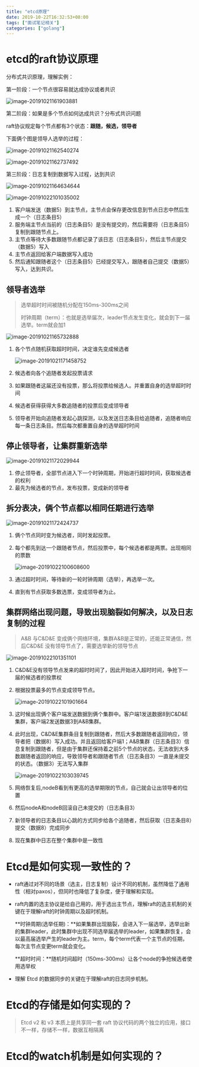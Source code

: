 ```yaml
---
title: "etcd原理"
date: 2019-10-22T16:32:53+08:00
tags: ["面试笔记相关"]
categories: ["golang"]
---
```


<!--more-->
# etcd的raft协议原理

分布式共识原理，理解实例：

第一阶段：一个节点很容易就达成协议或者共识

![image-20191021161903881](/post/images/image-20191021161903881.png)

第二阶段：如果是多个节点如何达成共识？分布式共识问题

raft协议规定每个节点都有3个状态：**跟随，候选，领导者**

下面俩个图是领导人选举的过程：

![image-20191021162540274](/post/images/image-20191021162540274.png)

![image-20191021162737492](/post/images/image-20191021162737492.png)

第三阶段：日志复制到数据写入过程，达到共识

![image-20191021164634644](/post/images/image-20191021164634644.png)

![image-20191022101035002](/post/images/image-20191022101035002.png)

1. 客户端发送（数据5）到主节点，主节点会保存更改信息到节点日志中然后生成一个（日志条目5）
2. 服务端主节点当前的（日志条目5）是没有提交的，然后需要将（日志条目5）复制到跟随节点上。
3. 主节点等待大多数跟随节点都记录了该日志（日志条目5），然后主节点提交（数据5）写入
4. 主节点返回给客户端数据写入成功
5. 然后通知跟随者这个（日志条目5）已经提交写入，跟随者自己提交（数据5）写入，达到共识。

## 领导者选举

> 选举超时时间被随机分配在150ms-300ms之间
>
> 时钟周期（term）：也就是选举届次，leader节点发生变化，就会到下一届选举。term就会加1

![image-20191021165732888](/post/images/image-20191021165732888.png)

1. 各个节点随机获取超时时间，决定谁先变成候选者

   ![image-20191021171458752](/post/images/image-20191021171458752.png)

2. 候选者向各个追随者发起投票请求
3. 如果跟随者这届还没有投票，那么将投票给候选人。并重置自身的选举超时时间
4. 候选者获得获得大多数追随者的投票后变成领导者
5. 领导者开始向追随者发起心跳探测，以及发送日志条目给追随者，追随者响应每一条日志条目。然后每次都重置自身的选举超时时间

## 停止领导者，让集群重新选举

   ![image-20191021172029944](/post/images/image-20191021172029944.png)

1. 停止领导者，全部节点进入下一个时钟周期，开始进行超时时间，获取候选者的权利
2. 最先为候选者的节点，发布投票，变成新的领导者

## 拆分表决，俩个节点都以相同任期进行选举

![image-20191021172424737](/post/images/image-20191021172424737.png)

1. 俩个节点同时变为候选者，同时发起投票。

2. 每个都先到达一个跟随者节点，然后投票中，每个候选者都是两票。出现相同的票数

   ![image-20191022100608600](/post/images/image-20191022100608600.png)

3. 通过超时时间，等待新的一轮时钟周期（选举），再选举一次。

4. 直到有节点获取多数选票，变成领导者为止。

## 集群网络出现问题，导致出现脑裂如何解决，以及日志复制的过程

>A&B 与C&D&E 变成俩个网络环境，集群A&B是正常的，还能正常通信，然后C&D&E 没有领导节点了，需要选举新的领导节点

![image-20191022101351101](/post/images/image-20191022101351101.png)

1. C&D&E没有领导节点发来的超时时间了，因此开始进入超时时间，争抢下一届的候选者的投票权

2. 根据投票最多的节点变成领导节点。

   ![image-20191022101901664](/post/images/image-20191022101901664.png)

3. 这时候出现俩个客户端发送数据到俩个集群中。客户端1发送数据8到C&D&E集群，客户端2发送数据3到A&B集群。

4. 此时出现，C&D&E集群条目复制到跟随者，然后大多数跟随者返回响应，领导者把（数据8）写入成功。并且返回给客户端1；A&B集群（日志条目3）信息复制到跟随者，但是由于集群还保持着之前5个节点的状态，无法收到大多数跟随者返回的响应，导致领导者和跟随者节点（日志条目3）一直是未提交的状态。（数据3）无法写入集群

   ![image-20191022103039745](/post/images/image-20191022103039745.png)

5. 网络恢复后,nodeB看到有更高的选举期限的节点，自己就会让出领导者的位置

6. 然后nodeA和nodeB回滚自己未提交的（日志条目3）

7. 新领导者的日志条目以心跳的方式同步给各个追随者，然后获取（日志条目8）提交（数据8）完成同步

8. 现在集群中日志在整个集群中是一致性

# Etcd是如何实现一致性的？

- raft通过对不同的场景（选主，日志复制）设计不同的机制，虽然降低了通用性（相对paxos），但同时也降低了复杂度，便于理解和实现。

- raft内置的选主协议是给自己用的，用于选出主节点，理解raft的选主机制的关键在于理解raft的时钟周期以及超时机制。

  **时钟周期(选举任期)：**如果集群出现脑裂，会进入下一届选举，选举出新的集群leader，此时集群中出现不同选举届选举的leader，如果集群恢复，会以最高届选举产生的leader为主。term，每个term代表一个主节点的任期，每次主节点变更term就会变化。

  **超时时间：**随机时间超时（150ms-300ms）让各个node的争抢候选者使用选举权

- 理解 Etcd 的数据同步的关键在于理解raft的日志同步机制。

  

# Etcd的存储是如何实现的？

> Etcd v2 和 v3 本质上是共享同一套 raft 协议代码的两个独立的应用，接口不一样，存储不一样，数据互相隔离



# Etcd的watch机制是如何实现的？


